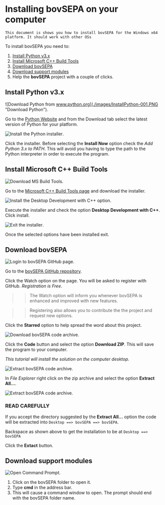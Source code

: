 Installing bovSEPA on your computer
===================================

`This document is shows you how to install bovSEPA for the Windows x64 platform. It should work with other OSs`  

To install bovSEPA you need to:

  1. [Install Python v3.x](#Python)
  2. [Install Microsoft C++ Build Tools](#MSBldTools)
  3. [Download bovSEPA](#DLbovSEPA)
  4. [Download support modules](#DLModules)
  5. Help the **bovSEPA** project with a couple of clicks.


<a name="Python"></a>Install Python v3.x
-------------------

![Download Python from www.python.org](./images/InstallPython-001.PNG "Download Python").

Go to the [Python Website](https://www.python.org) and from the Download tab select the latest version of Python for your platform.

![Install the Python installer](./images/InstallPython-002.PNG "Install Python").

Click the installer. Before selecting the **Install Now** option check the *Add Python 3.x to PATH*.  This will avoid you having to type the path to the Python interpreter in order to execute the program.



<a name="MSBldTools"></a>Install Microsoft C++ Build Tools
---------------------------------

![Download MS Build Tools](./images/InstallMSC++BuildTools--001.PNG "Download MS Build Tools").

Go to the [Microsoft C++ Build Tools page](https://visualstudio.microsoft.com/visual-cpp-build-tools/) and download the installer.

![Install the Desktop Development with C++ option](./images/InstallMSC++BuildTools--002.PNG "Install Desktop Development with C++").

Execute the installer and check the option **Desktop Development with C++**.   
Click install.  

![Exit the installer](./images/InstallMSC++BuildTools--003.PNG "Exit MS Built Tools installer").

Once the selected options have been installed exit.



<a name="DLbovSEPA"></a>Download bovSEPA
----------------

![Login to bovSEPA GitHub page](./images/InstallbovSEPA--001.PNG "Login to bovSEPA GitHub page").

Go to the [bovSEPA GitHub repository](https://www.github.com/chribonn/bovSEPA).

Click the Watch option on the page. You will be asked to register with GitHub.  *Registration is Free*.

>> The Watch option will inform you whenever bovSEPA is enhanced and improved with new features.

>> Registering also allows you to contribute the the project and request new options.

Click the **Starred** option to help spread the word about this project.


![Download bovSEPA code archive](./images/InstallbovSEPA--002.PNG "Download bovSEPA code archive").

Click the **Code** button and select the option **Download ZIP**. This will save the program to your computer.

*This tutorial will install the solution on the computer desktop.*


![Extract bovSEPA code archive](./images/InstallbovSEPA--003.PNG "Extract bovSEPA code archive").

In *File Explorer* right click on the zip archive and select the option **Extract All...**.


![Extract bovSEPA code archive](./images/InstallbovSEPA--004.PNG "Extract bovSEPA code archive").

### READ CAREFULLY

If you accept the directory suggested by the **Extract All...** option the code will be extracted into `Desktop ==> bovSEPA ==> bovSEPA`.

Backspace as shown above to get the installation to be at `Desktop ==> bovSEPA`

Click the **Extact** button.



<a name="DLModules"></a>Download support modules
----------------


![Open Command Prompt](./images/InstallModules--001.PNG "Open command prompt").

1. Click on the bovSEPA folder to open it.
2. Type **cmd** in the address bar.
3. This will cause a command window to open. The prompt should end with the bovSEPA folder name.


